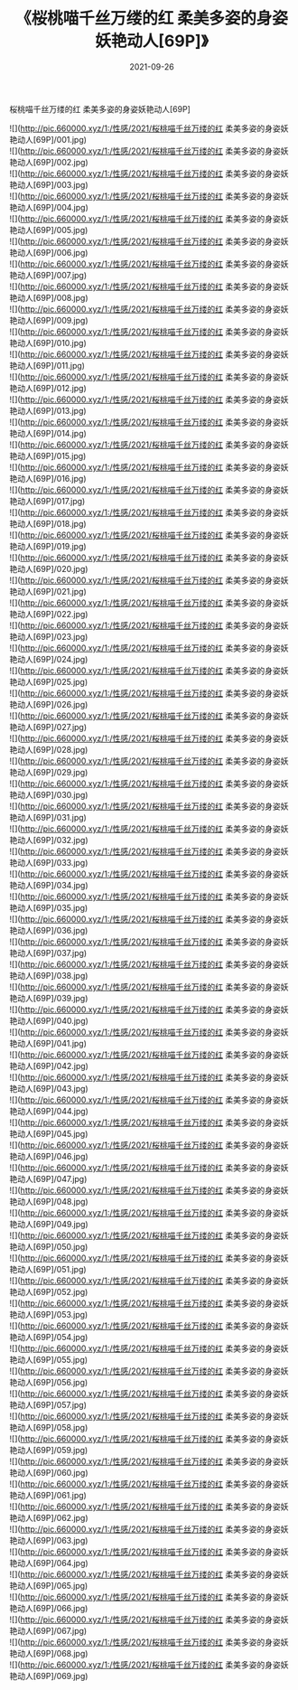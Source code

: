 ﻿---
layout: post
title:  《桜桃喵千丝万缕的红 柔美多姿的身姿妖艳动人[69P]》
date:   2021-09-26
img: http://pic.660000.xyz/1:/性感/2021/桜桃喵千丝万缕的红 柔美多姿的身姿妖艳动人[69P]/000.jpg
categories: [美女, 清纯, 唯美]
---

桜桃喵千丝万缕的红 柔美多姿的身姿妖艳动人[69P]

  ![](http://pic.660000.xyz/1:/性感/2021/桜桃喵千丝万缕的红 柔美多姿的身姿妖艳动人[69P]/001.jpg) <br> ![](http://pic.660000.xyz/1:/性感/2021/桜桃喵千丝万缕的红 柔美多姿的身姿妖艳动人[69P]/002.jpg) <br> ![](http://pic.660000.xyz/1:/性感/2021/桜桃喵千丝万缕的红 柔美多姿的身姿妖艳动人[69P]/003.jpg) <br> ![](http://pic.660000.xyz/1:/性感/2021/桜桃喵千丝万缕的红 柔美多姿的身姿妖艳动人[69P]/004.jpg) <br> ![](http://pic.660000.xyz/1:/性感/2021/桜桃喵千丝万缕的红 柔美多姿的身姿妖艳动人[69P]/005.jpg) <br> ![](http://pic.660000.xyz/1:/性感/2021/桜桃喵千丝万缕的红 柔美多姿的身姿妖艳动人[69P]/006.jpg) <br> ![](http://pic.660000.xyz/1:/性感/2021/桜桃喵千丝万缕的红 柔美多姿的身姿妖艳动人[69P]/007.jpg) <br> ![](http://pic.660000.xyz/1:/性感/2021/桜桃喵千丝万缕的红 柔美多姿的身姿妖艳动人[69P]/008.jpg) <br> ![](http://pic.660000.xyz/1:/性感/2021/桜桃喵千丝万缕的红 柔美多姿的身姿妖艳动人[69P]/009.jpg) <br> ![](http://pic.660000.xyz/1:/性感/2021/桜桃喵千丝万缕的红 柔美多姿的身姿妖艳动人[69P]/010.jpg) <br> ![](http://pic.660000.xyz/1:/性感/2021/桜桃喵千丝万缕的红 柔美多姿的身姿妖艳动人[69P]/011.jpg) <br> ![](http://pic.660000.xyz/1:/性感/2021/桜桃喵千丝万缕的红 柔美多姿的身姿妖艳动人[69P]/012.jpg) <br> ![](http://pic.660000.xyz/1:/性感/2021/桜桃喵千丝万缕的红 柔美多姿的身姿妖艳动人[69P]/013.jpg) <br> ![](http://pic.660000.xyz/1:/性感/2021/桜桃喵千丝万缕的红 柔美多姿的身姿妖艳动人[69P]/014.jpg) <br> ![](http://pic.660000.xyz/1:/性感/2021/桜桃喵千丝万缕的红 柔美多姿的身姿妖艳动人[69P]/015.jpg) <br> ![](http://pic.660000.xyz/1:/性感/2021/桜桃喵千丝万缕的红 柔美多姿的身姿妖艳动人[69P]/016.jpg) <br> ![](http://pic.660000.xyz/1:/性感/2021/桜桃喵千丝万缕的红 柔美多姿的身姿妖艳动人[69P]/017.jpg) <br> ![](http://pic.660000.xyz/1:/性感/2021/桜桃喵千丝万缕的红 柔美多姿的身姿妖艳动人[69P]/018.jpg) <br> ![](http://pic.660000.xyz/1:/性感/2021/桜桃喵千丝万缕的红 柔美多姿的身姿妖艳动人[69P]/019.jpg) <br> ![](http://pic.660000.xyz/1:/性感/2021/桜桃喵千丝万缕的红 柔美多姿的身姿妖艳动人[69P]/020.jpg) <br> ![](http://pic.660000.xyz/1:/性感/2021/桜桃喵千丝万缕的红 柔美多姿的身姿妖艳动人[69P]/021.jpg) <br> ![](http://pic.660000.xyz/1:/性感/2021/桜桃喵千丝万缕的红 柔美多姿的身姿妖艳动人[69P]/022.jpg) <br> ![](http://pic.660000.xyz/1:/性感/2021/桜桃喵千丝万缕的红 柔美多姿的身姿妖艳动人[69P]/023.jpg) <br> ![](http://pic.660000.xyz/1:/性感/2021/桜桃喵千丝万缕的红 柔美多姿的身姿妖艳动人[69P]/024.jpg) <br> ![](http://pic.660000.xyz/1:/性感/2021/桜桃喵千丝万缕的红 柔美多姿的身姿妖艳动人[69P]/025.jpg) <br> ![](http://pic.660000.xyz/1:/性感/2021/桜桃喵千丝万缕的红 柔美多姿的身姿妖艳动人[69P]/026.jpg) <br> ![](http://pic.660000.xyz/1:/性感/2021/桜桃喵千丝万缕的红 柔美多姿的身姿妖艳动人[69P]/027.jpg) <br> ![](http://pic.660000.xyz/1:/性感/2021/桜桃喵千丝万缕的红 柔美多姿的身姿妖艳动人[69P]/028.jpg) <br> ![](http://pic.660000.xyz/1:/性感/2021/桜桃喵千丝万缕的红 柔美多姿的身姿妖艳动人[69P]/029.jpg) <br> ![](http://pic.660000.xyz/1:/性感/2021/桜桃喵千丝万缕的红 柔美多姿的身姿妖艳动人[69P]/030.jpg) <br> ![](http://pic.660000.xyz/1:/性感/2021/桜桃喵千丝万缕的红 柔美多姿的身姿妖艳动人[69P]/031.jpg) <br> ![](http://pic.660000.xyz/1:/性感/2021/桜桃喵千丝万缕的红 柔美多姿的身姿妖艳动人[69P]/032.jpg) <br> ![](http://pic.660000.xyz/1:/性感/2021/桜桃喵千丝万缕的红 柔美多姿的身姿妖艳动人[69P]/033.jpg) <br> ![](http://pic.660000.xyz/1:/性感/2021/桜桃喵千丝万缕的红 柔美多姿的身姿妖艳动人[69P]/034.jpg) <br> ![](http://pic.660000.xyz/1:/性感/2021/桜桃喵千丝万缕的红 柔美多姿的身姿妖艳动人[69P]/035.jpg) <br> ![](http://pic.660000.xyz/1:/性感/2021/桜桃喵千丝万缕的红 柔美多姿的身姿妖艳动人[69P]/036.jpg) <br> ![](http://pic.660000.xyz/1:/性感/2021/桜桃喵千丝万缕的红 柔美多姿的身姿妖艳动人[69P]/037.jpg) <br> ![](http://pic.660000.xyz/1:/性感/2021/桜桃喵千丝万缕的红 柔美多姿的身姿妖艳动人[69P]/038.jpg) <br> ![](http://pic.660000.xyz/1:/性感/2021/桜桃喵千丝万缕的红 柔美多姿的身姿妖艳动人[69P]/039.jpg) <br> ![](http://pic.660000.xyz/1:/性感/2021/桜桃喵千丝万缕的红 柔美多姿的身姿妖艳动人[69P]/040.jpg) <br> ![](http://pic.660000.xyz/1:/性感/2021/桜桃喵千丝万缕的红 柔美多姿的身姿妖艳动人[69P]/041.jpg) <br> ![](http://pic.660000.xyz/1:/性感/2021/桜桃喵千丝万缕的红 柔美多姿的身姿妖艳动人[69P]/042.jpg) <br> ![](http://pic.660000.xyz/1:/性感/2021/桜桃喵千丝万缕的红 柔美多姿的身姿妖艳动人[69P]/043.jpg) <br> ![](http://pic.660000.xyz/1:/性感/2021/桜桃喵千丝万缕的红 柔美多姿的身姿妖艳动人[69P]/044.jpg) <br> ![](http://pic.660000.xyz/1:/性感/2021/桜桃喵千丝万缕的红 柔美多姿的身姿妖艳动人[69P]/045.jpg) <br> ![](http://pic.660000.xyz/1:/性感/2021/桜桃喵千丝万缕的红 柔美多姿的身姿妖艳动人[69P]/046.jpg) <br> ![](http://pic.660000.xyz/1:/性感/2021/桜桃喵千丝万缕的红 柔美多姿的身姿妖艳动人[69P]/047.jpg) <br> ![](http://pic.660000.xyz/1:/性感/2021/桜桃喵千丝万缕的红 柔美多姿的身姿妖艳动人[69P]/048.jpg) <br> ![](http://pic.660000.xyz/1:/性感/2021/桜桃喵千丝万缕的红 柔美多姿的身姿妖艳动人[69P]/049.jpg) <br> ![](http://pic.660000.xyz/1:/性感/2021/桜桃喵千丝万缕的红 柔美多姿的身姿妖艳动人[69P]/050.jpg) <br> ![](http://pic.660000.xyz/1:/性感/2021/桜桃喵千丝万缕的红 柔美多姿的身姿妖艳动人[69P]/051.jpg) <br> ![](http://pic.660000.xyz/1:/性感/2021/桜桃喵千丝万缕的红 柔美多姿的身姿妖艳动人[69P]/052.jpg) <br> ![](http://pic.660000.xyz/1:/性感/2021/桜桃喵千丝万缕的红 柔美多姿的身姿妖艳动人[69P]/053.jpg) <br> ![](http://pic.660000.xyz/1:/性感/2021/桜桃喵千丝万缕的红 柔美多姿的身姿妖艳动人[69P]/054.jpg) <br> ![](http://pic.660000.xyz/1:/性感/2021/桜桃喵千丝万缕的红 柔美多姿的身姿妖艳动人[69P]/055.jpg) <br> ![](http://pic.660000.xyz/1:/性感/2021/桜桃喵千丝万缕的红 柔美多姿的身姿妖艳动人[69P]/056.jpg) <br> ![](http://pic.660000.xyz/1:/性感/2021/桜桃喵千丝万缕的红 柔美多姿的身姿妖艳动人[69P]/057.jpg) <br> ![](http://pic.660000.xyz/1:/性感/2021/桜桃喵千丝万缕的红 柔美多姿的身姿妖艳动人[69P]/058.jpg) <br> ![](http://pic.660000.xyz/1:/性感/2021/桜桃喵千丝万缕的红 柔美多姿的身姿妖艳动人[69P]/059.jpg) <br> ![](http://pic.660000.xyz/1:/性感/2021/桜桃喵千丝万缕的红 柔美多姿的身姿妖艳动人[69P]/060.jpg) <br> ![](http://pic.660000.xyz/1:/性感/2021/桜桃喵千丝万缕的红 柔美多姿的身姿妖艳动人[69P]/061.jpg) <br> ![](http://pic.660000.xyz/1:/性感/2021/桜桃喵千丝万缕的红 柔美多姿的身姿妖艳动人[69P]/062.jpg) <br> ![](http://pic.660000.xyz/1:/性感/2021/桜桃喵千丝万缕的红 柔美多姿的身姿妖艳动人[69P]/063.jpg) <br> ![](http://pic.660000.xyz/1:/性感/2021/桜桃喵千丝万缕的红 柔美多姿的身姿妖艳动人[69P]/064.jpg) <br> ![](http://pic.660000.xyz/1:/性感/2021/桜桃喵千丝万缕的红 柔美多姿的身姿妖艳动人[69P]/065.jpg) <br> ![](http://pic.660000.xyz/1:/性感/2021/桜桃喵千丝万缕的红 柔美多姿的身姿妖艳动人[69P]/066.jpg) <br> ![](http://pic.660000.xyz/1:/性感/2021/桜桃喵千丝万缕的红 柔美多姿的身姿妖艳动人[69P]/067.jpg) <br> ![](http://pic.660000.xyz/1:/性感/2021/桜桃喵千丝万缕的红 柔美多姿的身姿妖艳动人[69P]/068.jpg) <br> ![](http://pic.660000.xyz/1:/性感/2021/桜桃喵千丝万缕的红 柔美多姿的身姿妖艳动人[69P]/069.jpg) <br>
